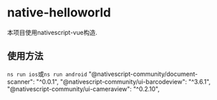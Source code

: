 # native-helloworld

本项目使用nativescript-vue构造.

## 使用方法

`ns run ios`或`ns run android`
    "@nativescript-community/document-scanner": "^0.0.1",
    "@nativescript-community/ui-barcodeview": "^3.6.1",
    "@nativescript-community/ui-cameraview": "^0.2.10",